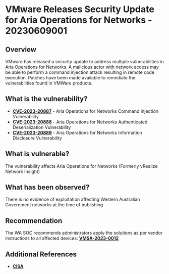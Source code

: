# VMware Releases Security Update for Aria Operations for Networks - 20230609001

## Overview

VMware has released a security update to address multiple vulnerabilities in Aria Operations for Networks. A malicious actor with network access may be able to perform a command injection attack resulting in remote code execution. Patches have been made available to remediate the vulnerabilities found in VMWare products.

## What is the vulnerability?

* [**CVE-2023-20887**](https://nvd.nist.gov/vuln/detail/CVE-2023-20887) - Aria Operations for Networks Command Injection Vulnerability
* [**CVE-2023-20888**](https://nvd.nist.gov/vuln/detail/CVE-2023-20888) - Aria Operations for Networks Authenticated Deserialization Vulnerability
* [**CVE-2023-20889**](https://nvd.nist.gov/vuln/detail/CVE-2023-20889) - Aria Operations for Networks Information Disclosure Vulnerability

## What is vulnerable?

The vulnerability affects Aria Operations for Networks (Formerly vRealize Network Insight)

## What has been observed?

There is no evidence of exploitation affecting Western Australian Government networks at the time of publishing

## Recommendation

The WA SOC recommends administrators apply the solutions as per vendor instructions to all affected devices: [**VMSA-2023-0012**](https://www.vmware.com/security/advisories/VMSA-2023-0012.html)

## Additional References

- [**CISA**](https://www.cisa.gov/news-events/alerts/2023/06/08/vmware-releases-security-update-aria-operations-networks)
